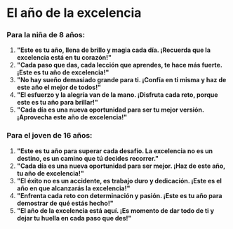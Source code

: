 # El año de la excelencia

### Para la niña de 8 años:
1. **"Este es tu año, llena de brillo y magia cada día. ¡Recuerda que la excelencia está en tu corazón!"**
2. **"Cada paso que das, cada lección que aprendes, te hace más fuerte. ¡Este es tu año de excelencia!"**
3. **"No hay sueño demasiado grande para ti. ¡Confía en ti misma y haz de este año el mejor de todos!"**
4. **"El esfuerzo y la alegría van de la mano. ¡Disfruta cada reto, porque este es tu año para brillar!"**
5. **"Cada día es una nueva oportunidad para ser tu mejor versión. ¡Aprovecha este año de excelencia!"**

### Para el joven de 16 años:
1. **"Este es tu año para superar cada desafío. La excelencia no es un destino, es un camino que tú decides recorrer."**
2. **"Cada día es una nueva oportunidad para ser mejor. ¡Haz de este año, tu año de excelencia!"**
3. **"El éxito no es un accidente, es trabajo duro y dedicación. ¡Este es el año en que alcanzarás la excelencia!"**
4. **"Enfrenta cada reto con determinación y pasión. ¡Este es tu año para demostrar de qué estás hecho!"**
5. **"El año de la excelencia está aquí. ¡Es momento de dar todo de ti y dejar tu huella en cada paso que des!"**
